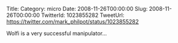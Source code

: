 Title: 
Category: micro
Date: 2008-11-26T00:00:00
Slug: 2008-11-26T00:00:00
TwitterId: 1023855282
TweetUrl: https://twitter.com/mark_philpot/status/1023855282

Wolfi is a very successful manipulator...